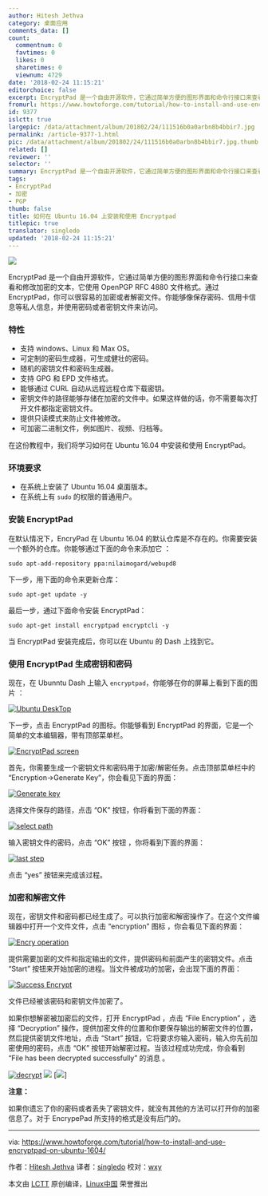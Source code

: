 ```yaml
---
author: Hitesh Jethva
category: 桌面应用
comments_data: []
count:
  commentnum: 0
  favtimes: 0
  likes: 0
  sharetimes: 0
  viewnum: 4729
date: '2018-02-24 11:15:21'
editorchoice: false
excerpt: EncryptPad 是一个自由开源软件，它通过简单方便的图形界面和命令行接口来查看和修改加密的文本，它使用 OpenPGP RFC 4880 文件格式。
fromurl: https://www.howtoforge.com/tutorial/how-to-install-and-use-encryptpad-on-ubuntu-1604/
id: 9377
islctt: true
largepic: /data/attachment/album/201802/24/111516b0a0arbn8b4bbir7.jpg
permalink: /article-9377-1.html
pic: /data/attachment/album/201802/24/111516b0a0arbn8b4bbir7.jpg.thumb.jpg
related: []
reviewer: ''
selector: ''
summary: EncryptPad 是一个自由开源软件，它通过简单方便的图形界面和命令行接口来查看和修改加密的文本，它使用 OpenPGP RFC 4880 文件格式。
tags:
- EncryptPad
- 加密
- PGP
thumb: false
title: 如何在 Ubuntu 16.04 上安装和使用 Encryptpad
titlepic: true
translator: singledo
updated: '2018-02-24 11:15:21'
---
```


![](/data/attachment/album/201802/24/111516b0a0arbn8b4bbir7.jpg)


EncryptPad 是一个自由开源软件，它通过简单方便的图形界面和命令行接口来查看和修改加密的文本，它使用 OpenPGP RFC 4880 文件格式。通过 EncryptPad，你可以很容易的加密或者解密文件。你能够像保存密码、信用卡信息等私人信息，并使用密码或者密钥文件来访问。


### 特性


* 支持 windows、Linux 和 Max OS。
* 可定制的密码生成器，可生成健壮的密码。
* 随机的密钥文件和密码生成器。
* 支持 GPG 和 EPD 文件格式。
* 能够通过 CURL 自动从远程远程仓库下载密钥。
* 密钥文件的路径能够存储在加密的文件中。如果这样做的话，你不需要每次打开文件都指定密钥文件。
* 提供只读模式来防止文件被修改。
* 可加密二进制文件，例如图片、视频、归档等。


在这份教程中，我们将学习如何在 Ubuntu 16.04 中安装和使用 EncryptPad。


### 环境要求


* 在系统上安装了 Ubuntu 16.04 桌面版本。
* 在系统上有 `sudo` 的权限的普通用户。


### 安装 EncryptPad


在默认情况下，EncryPad 在 Ubuntu 16.04 的默认仓库是不存在的。你需要安装一个额外的仓库。你能够通过下面的命令来添加它 ：



```
sudo apt-add-repository ppa:nilaimogard/webupd8

```

下一步，用下面的命令来更新仓库：



```
sudo apt-get update -y

```

最后一步，通过下面命令安装 EncryptPad：



```
sudo apt-get install encryptpad encryptcli -y

```

当 EncryptPad 安装完成后，你可以在 Ubuntu 的 Dash 上找到它。


### 使用 EncryptPad 生成密钥和密码


现在，在 Ubunntu Dash 上输入 `encryptpad`，你能够在你的屏幕上看到下面的图片 ：


[![Ubuntu DeskTop](/data/attachment/album/201802/24/111525uhuy09qw0e9n072k.png)](https://www.howtoforge.com/images/how_to_install_and_use_encryptpad_on_ubuntu_1604/big/Screenshot-of-encryptpad-dash.png)


下一步，点击 EncryptPad 的图标。你能够看到 EncryptPad 的界面，它是一个简单的文本编辑器，带有顶部菜单栏。


[![EncryptPad screen](/data/attachment/album/201802/24/111528njkvrqh3w35tt8qw.png)](https://www.howtoforge.com/images/how_to_install_and_use_encryptpad_on_ubuntu_1604/big/Screenshot-of-encryptpad-dashboard.png)


首先，你需要生成一个密钥文件和密码用于加密/解密任务。点击顶部菜单栏中的 “Encryption->Generate Key”，你会看见下面的界面：


[![Generate key](/data/attachment/album/201802/24/111531jq1iqerx3avxkj6e.png)](https://www.howtoforge.com/images/how_to_install_and_use_encryptpad_on_ubuntu_1604/big/Screenshot-of-encryptpad-generate-key.png)


选择文件保存的路径，点击 “OK” 按钮，你将看到下面的界面：


[![select path](/data/attachment/album/201802/24/111533fqccm7m88981v9z9.png)](https://www.howtoforge.com/images/how_to_install_and_use_encryptpad_on_ubuntu_1604/big/Screenshot-of-encryptpad-generate-passphrase.png)


输入密钥文件的密码，点击 “OK” 按钮 ，你将看到下面的界面：


[![last step](/data/attachment/album/201802/24/111536pjvnqhi2xivqvlek.png)](https://www.howtoforge.com/images/how_to_install_and_use_encryptpad_on_ubuntu_1604/big/Screenshot-of-encryptpad-use-key-file.png)


点击 “yes” 按钮来完成该过程。


### 加密和解密文件


现在，密钥文件和密码都已经生成了。可以执行加密和解密操作了。在这个文件编辑器中打开一个文件文件，点击 “encryption” 图标 ，你会看见下面的界面：


[![Encry operation](/data/attachment/album/201802/24/111539g03x0cff96f36w6v.png)](https://www.howtoforge.com/images/how_to_install_and_use_encryptpad_on_ubuntu_1604/big/Screenshot-of-encryptpad-start-encryption.png)


提供需要加密的文件和指定输出的文件，提供密码和前面产生的密钥文件。点击 “Start” 按钮来开始加密的进程。当文件被成功的加密，会出现下面的界面：


[![Success Encrypt](/data/attachment/album/201802/24/111542i2332g2z3wzgww6b.png)](https://www.howtoforge.com/images/how_to_install_and_use_encryptpad_on_ubuntu_1604/big/Screenshot-of-encryptpad-file-encrypted-successfully.png)


文件已经被该密码和密钥文件加密了。


如果你想解密被加密后的文件，打开 EncryptPad ，点击 “File Encryption” ，选择 “Decryption” 操作，提供加密文件的位置和你要保存输出的解密文件的位置，然后提供密钥文件地址，点击 “Start” 按钮，它将要求你输入密码，输入你先前加密使用的密码，点击 “OK” 按钮开始解密过程。当该过程成功完成，你会看到 “File has been decrypted successfully” 的消息 。


[![decrypt ](/data/attachment/album/201802/24/111545ff6v73pin3qmfzni.png)](https://www.howtoforge.com/images/how_to_install_and_use_encryptpad_on_ubuntu_1604/Screenshot-of-encryptpad-decryption-passphrase.png) [![](/data/attachment/album/201802/24/111549u56ky6655dkn6dqo.png)](https://www.howtoforge.com/images/how_to_install_and_use_encryptpad_on_ubuntu_1604/big/Screenshot-of-encryptpad-decryption-passphrase.png) [![](/data/attachment/album/201802/24/111542i2332g2z3wzgww6b.png)]


**注意：**


如果你遗忘了你的密码或者丢失了密钥文件，就没有其他的方法可以打开你的加密信息了。对于 EncrypePad 所支持的格式是没有后门的。




---


via: <https://www.howtoforge.com/tutorial/how-to-install-and-use-encryptpad-on-ubuntu-1604/>


作者：[Hitesh Jethva](https://www.howtoforge.com) 译者：[singledo](https://github.com/singledo) 校对：[wxy](https://github.com/wxy)


本文由 [LCTT](https://github.com/LCTT/TranslateProject) 原创编译，[Linux中国](https://linux.cn/) 荣誉推出